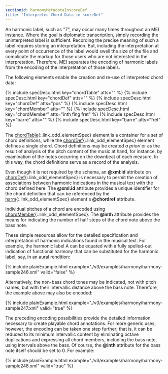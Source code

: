 ```yaml
---
sectionid: harmonyMetadataInscoreDef
title: "Interpreted Chord Data in scoreDef"
---
```




An harmonic label, such as "7", may occur many times throughout an MEI instance. Where
the
goal is diplomatic transcription, simply recording the uninterpreted label is sufficient.
Recording the precise meaning of such a label requires storing an interpretation.
But,
including the interpretation at every point of occurrence of the label would swell
the size
of the file and complicate the markup for those users who are not interested in the
interpretation. Therefore, MEI separates the encoding of harmonic labels from the
encoding
of the interpretation of those labels.

The following elements enable the creation and re-use of interpreted chord data:



{% include specDesc.html key="chordTable" atts="" %}
{% include specDesc.html key="chordDef" atts="" %}
{% include specDesc.html key="chordDef" atts="pos" %}
{% include specDesc.html key="chordMember" atts="" %}
{% include specDesc.html key="chordMember" atts="inth fing fret" %}
{% include specDesc.html key="barre" atts="" %}
{% include specDesc.html key="barre" atts="fret" %}



The [chordTable](/v3/elements/chordTable.html){:.link_odd_elementSpec} element is a container for a set of chord definitions,
while the [chordDef](/v3/elements/chordDef.html){:.link_odd_elementSpec} element defines a single chord. Chord definitions
may be created *a priori* or as the result of analysis of the pitch content
of the music at hand, for instance, by examination of the notes occurring on the downbeat
of
each measure. In this way, the chord definitions serve as a record of the analysis.

Even though it is not required by the schema, an **@xml:id** attribute on [chordDef](/v3/elements/chordDef.html){:.link_odd_elementSpec} is necessary to permit the creation of associations between
harmonic indications in the musical text with the chord defined here. The **@xml:id**
attribute provides a unique identifier for the chord definition that can be referenced
by
the [harm](/v3/elements/harm.html){:.link_odd_elementSpec} element's **@chordref** attribute.

Individual pitches of a chord are encoded using [chordMember](/v3/elements/chordMember.html){:.link_odd_elementSpec}. The
**@inth** attribute provides the means for indicating the number of half steps of
the chord note above the bass note.

These simple resources allow for the detailed specification and interpretation of
harmonic
indications found in the musical text. For example, the harmonic label <span class="q">A</span> can be
equated with a fully spelled-out indication of functional harmony that can be substituted
for the harmonic label, say, in an aural rendition:

{% include plainExample.html example="./v3/examples/harmony/harmony-sample246.xml" valid="false" %}


Alternatively, the non-bass chord tones may be indicated, not with pitch names, but
with
their intervallic distance above the bass note. Therefore, the example above may also
be
encoded:

{% include plainExample.html example="./v3/examples/harmony/harmony-sample247.xml" valid="true" %}


The preceding encoding possibilities provide the detailed information necessary to
create
playable chord annotations. For more generic uses, however, the encoding can be taken
one
step further; that is, it can be reduced to its minimum intervallic content by eliminating
octave duplications and expressing all chord members, including the bass note, using
intervals above the bass. Of course, the **@inth** attribute for the bass note itself
should be set to 
<span class="q">0</span>. For example:

{% include plainExample.html example="./v3/examples/harmony/harmony-sample248.xml" valid="true" %}

